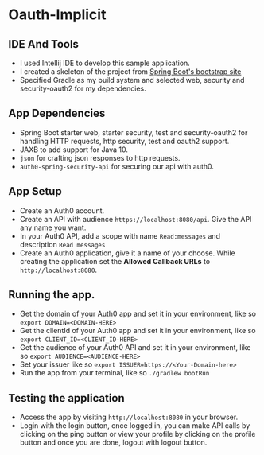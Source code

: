 # Oauth-Implicit

## IDE And Tools
* I used Intellij IDE to develop this sample application.
* I created a skeleton of the project from [Spring Boot's bootstrap site](https://start.spring.io/)
* Specified Gradle as my build system and selected web, security and security-oauth2 for my dependencies.

## App Dependencies
* Spring Boot starter web, starter security, test and security-oauth2 for handling HTTP requests, http security, test and oauth2 support.
* JAXB to add support for Java 10.
* `json` for crafting json responses to http requests.
* `auth0-spring-security-api` for securing our api with auth0.

## App Setup
* Create an Auth0 account.
* Create an API with audience `https://localhost:8080/api`. Give the API any name you want.
* In your Auth0 API, add a scope with name `Read:messages` and description `Read messages`
* Create an Auth0 application, give it a name of your choose. While creating the application set the **Allowed Callback URLs** to `http://localhost:8080`.

## Running the app.
* Get the domain of your Auth0 app and set it in your environment, like so `export DOMAIN=<DOMAIN-HERE>`
* Get the clientId of your Auth0 app and set it in your environment, like so `export CLIENT_ID=<CLIENT_ID-HERE>`
* Get the audience of your Auth0 API and set it in your environment, like so `export AUDIENCE=<AUDIENCE-HERE>`
* Set your issuer like so `export ISSUER=https://<Your-Domain-here>`
* Run the app from your terminal, like so `./gradlew bootRun`

## Testing the application
* Access the app by visiting `http://localhost:8080` in your browser.
* Login with the login button, once logged in, you can make API calls by clicking on the ping button or view your profile by clicking on the profile button and once you are done, logout with logout button.
